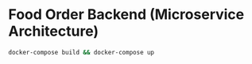 # Food Order Backend (Microservice Architecture)

```cmd
docker-compose build && docker-compose up
```
